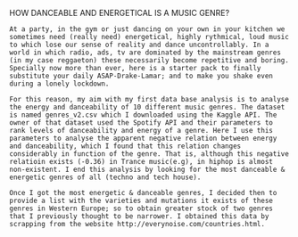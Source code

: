 HOW DANCEABLE AND ENERGETICAL IS A MUSIC GENRE?

    At a party, in the gym or just dancing on your own in your kitchen we sometimes need (really need) energetical, highly rythmical, loud music to which lose our sense of reality and dance uncontrollably. In a world in which radio, ads, tv are dominated by the mainstream genres (in my case reggaeton) these necessarily become repetitive and boring. Specially now more than ever, here is a starter pack to finally substitute your daily ASAP-Drake-Lamar; and to make you shake even during a lonely lockdown.   

    For this reason, my aim with my first data base analysis is to analyse the energy and danceability of 10 different music genres. The dataset is named genres_v2.csv which I downloaded using the Kaggle API. The owner of that dataset used the Spotify API and their parameters to rank levels of danceability and energy of a genre. Here I use this parameters to analyse the apparent negative relation between energy and danceability, which I found that this relation changes considerably in function of the genre. That is, although this negative relatioin exists (-0.36) in Trance music(e.g), in hiphop is almost non-existent. I end this analysis by looking for the most danceable & energetic genres of all (techno and tech house).  
     
    Once I got the most energetic & danceable genres, I decided then to provide a list with the varieties and mutations it exists of these genres in Western Europe; so to obtain greater stock of two genres that I previously thought to be narrower. I obtained this data by scrapping from the website http://everynoise.com/countries.html. 
